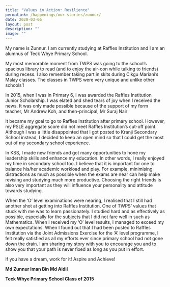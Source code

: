 ```yaml
---
title: "Values in Action: Resilience"
permalink: /happenings/our-stories/zunnur/
date: 2020-03-06
layout: post
description: ""
image: ""
---
```

My name is Zunnur. I am currently studying at Raffles Institution and I am an alumnus of Teck Whye Primary School.

My most memorable moment from TWPS was going to the school’s spacious library to read (and to enjoy the air-con while talking to friends) during recess. I also remember taking part in skits during Cikgu Mariani’s Malay classes. The classes in TWPS were very unique and unlike other schools’!

In 2015, when I was in Primary 6, I was awarded the Raffles Institution Junior Scholarship. I was elated and shed tears of joy when I received the news. It was only made possible because of the support of my form teacher, Mr Andrew Koh, and then-principal, Mr Suraj Nair

It became my goal to go to Raffles Institution after primary school. However, my PSLE aggregate score did not meet Raffles Institution’s cut-off point. Although I was a little disappointed that I got posted to Kranji Secondary School instead, I decided to keep an open mind so that I could get the most out of my secondary school experience.

In KSS, I made new friends and got many opportunities to hone my leadership skills and enhance my education. In other words, I really enjoyed my time in secondary school too. I believe that it is important for one to balance his/her academic workload and play. For example, minimising distractions as much as possible when the exams are near can help make revising and studying much more productive. Choosing the right friends is also very important as they will influence your personality and attitude towards studying.

When the ‘O’ level examinations were nearing, I realised that I still had another shot at getting into Raffles Institution. One of TWPS’ values that stuck with me was to learn passionately. I studied hard and as effectively as possible, especially for the subjects that I did not fare well in such as Mathematics. When I received my ‘O’ level results, I managed to exceed my own expectations. When I found out that I had been posted to Raffles Institution via the Joint Admissions Exercise for the ‘A’ level programme, I felt really satisfied as all my efforts ever since primary school had not gone down the drain. I am sharing my story with you to encourage you and to show you that your path is never fixed as long as you put in effort.

If you have a dream, work for it! Aspire and Achieve!

**Md Zunnur Iman Bin Md Aidil**

**Teck Whye Primary School Class of 2015**